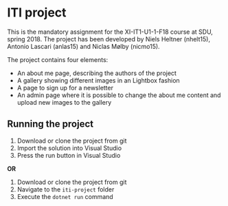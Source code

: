 # ITI project
This is the mandatory assignment for the XI-IT1-U1-1-F18 course at SDU, spring 2018.
The project has been developed by Niels Heltner (nhelt15), Antonio Lascari (anlas15) and Niclas Mølby (nicmo15).

The project contains four elements:
  - An about me page, describing the authors of the project
  - A gallery showing different images in an Lightbox fashion
  - A page to sign up for a newsletter
  - An admin page where it is possible to change the about me content and upload new images to the gallery

## Running the project
1. Download or clone the project from git
2. Import the solution into Visual Studio
3. Press the run button in Visual Studio

**OR**

1. Download or clone the project from git
2. Navigate to the `iti-project` folder
3. Execute the `dotnet run` command
